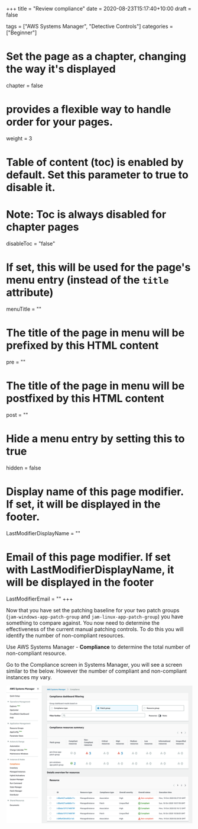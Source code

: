 +++
title = "Review compliance"
date = 2020-08-23T15:17:40+10:00
draft = false

tags = ["AWS Systems Manager", "Detective Controls"]
categories = ["Beginner"]

# Set the page as a chapter, changing the way it's displayed
chapter = false

# provides a flexible way to handle order for your pages.
weight = 3
# Table of content (toc) is enabled by default. Set this parameter to true to disable it.
# Note: Toc is always disabled for chapter pages
disableToc = "false"
# If set, this will be used for the page's menu entry (instead of the `title` attribute)
menuTitle = ""
# The title of the page in menu will be prefixed by this HTML content
pre = ""
# The title of the page in menu will be postfixed by this HTML content
post = ""
# Hide a menu entry by setting this to true
hidden = false
# Display name of this page modifier. If set, it will be displayed in the footer.
LastModifierDisplayName = ""
# Email of this page modifier. If set with LastModifierDisplayName, it will be displayed in the footer
LastModifierEmail = ""
+++




Now that you have set the patching baseline for your two patch groups (```jam-windows-app-patch-group``` and ```jam-linux-app-patch-group```) you have something to compare against. You now need to determine the effectiveness of the current manual patching controls. To do this you will identify the number of non-compliant resources.

Use AWS Systems Manager - **Compliance** to determine the total number of non-compliant resource. 


Go to the Compliance screen in Systems Manager, you will see a screen similar to the below. However the number of compliant and non-compliant instances my vary.

![ssm-compliance.png](ssm-compliance.png)

